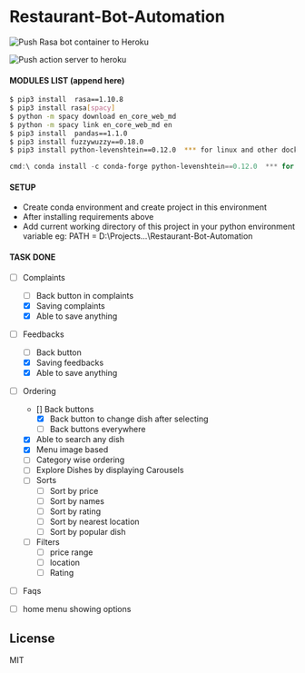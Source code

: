 # Restaurant-Bot-Automation

![Push Rasa bot container to Heroku](https://github.com/naaniz/Restaurant-Bot-Automation/workflows/Push%20Rasa%20bot%20container%20to%20Heroku/badge.svg)

![Push action server to heroku](https://github.com/naaniz/Restaurant-Bot-Automation/workflows/Push%20action%20server%20to%20heroku/badge.svg)

#### MODULES LIST (append here)

```sh
$ pip3 install  rasa==1.10.8
$ pip3 install rasa[spacy]
$ python -m spacy download en_core_web_md
$ python -m spacy link en_core_web_md en
$ pip3 install  pandas==1.1.0
$ pip3 install fuzzywuzzy==0.18.0
$ pip3 install python-levenshtein==0.12.0  *** for linux and other docker, os ***
```
```powershell
cmd:\ conda install -c conda-forge python-levenshtein==0.12.0  *** for windows only ***
```

#### SETUP
- Create conda environment and create project in this environment
- After installing requirements above
- Add current working directory of this project in your python environment variable eg: PATH = D:\Projects\...\Restaurant-Bot-Automation

#### TASK DONE
- [ ] Complaints
    - [ ] Back button in complaints
    - [x] Saving complaints 
    - [x] Able to save anything
- [ ] Feedbacks
    - [ ] Back button
    - [x] Saving feedbacks
    - [x] Able to save anything
- [ ] Ordering 
    - [] Back buttons
        - [x] Back button to change dish after selecting
        - [ ] Back buttons everywhere
    - [x] Able to search any dish
    - [x] Menu image based 
    - [ ] Category wise ordering
    - [ ] Explore Dishes by displaying Carousels
    - [ ] Sorts
        - [ ] Sort by price
        - [ ] Sort by names
        - [ ] Sort by rating 
        - [ ] Sort by nearest location
        - [ ] Sort by popular dish 
    - [ ] Filters 
        - [ ] price range
        - [ ] location
        - [ ] Rating
- [ ] Faqs
- [ ] home menu showing options
    


License
----

MIT

